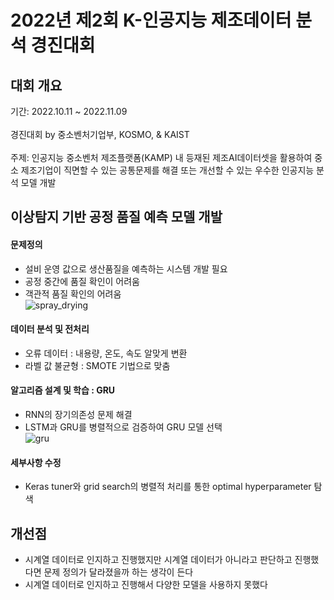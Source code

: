 # 2022년 제2회 K-인공지능 제조데이터 분석 경진대회
## 대회 개요
기간: 2022.10.11 ~ 2022.11.09
<br>
<br>
경진대회 by 중소벤처기업부, KOSMO, & KAIST
<br>
<br>
주제: 인공지능 중소벤처 제조플랫폼(KAMP) 내 등재된 제조AI데이터셋을 활용하여 중소 제조기업이 직면할 수 있는 공통문제를 해결 또는 개선할 수 있는 우수한 인공지능 분석 모델 개발
## 이상탐지 기반 공정 품질 예측 모델 개발
#### 문제정의
- 설비 운영 값으로 생산품질을 예측하는 시스템 개발 필요
- 공정 중간에 품질 확인이 어려움
- 객관적 품질 확인의 어려움<br>
![spray_drying](https://user-images.githubusercontent.com/107394778/232459775-36bbf035-2f74-4e32-b81d-3e524e2095a1.png)

#### 데이터 분석 및 전처리
- 오류 데이터 : 내용량, 온도, 속도 알맞게 변환
- 라벨 값 불균형 : SMOTE 기법으로 맞춤
#### 알고리즘 설계 및 학습 : GRU
- RNN의 장기의존성 문제 해결
- LSTM과 GRU를 병렬적으로 검증하여 GRU 모델 선택<br>
![gru](https://user-images.githubusercontent.com/107394778/231495238-d6152420-589d-4bf9-89d4-7184c548d7d5.png)

#### 세부사항 수정
- Keras tuner와 grid search의 병렬적 처리를 통한 optimal hyperparameter 탐색

## 개선점
- 시계열 데이터로 인지하고 진행했지만 시계열 데이터가 아니라고 판단하고 진행했다면 문제 정의가 달라졌을까 하는 생각이 든다
- 시계열 데이터로 인지하고 진행해서 다양한 모델을 사용하지 못했다